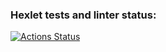 ### Hexlet tests and linter status:
[![Actions Status](https://github.com/pavel912/java-project-78/workflows/hexlet-check/badge.svg)](https://github.com/pavel912/java-project-78/actions)